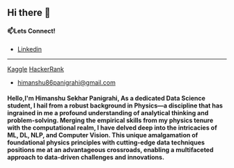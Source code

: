 ## Hi there 👋
#### 📫Lets Connect!
- [Linkedin](https://www.linkedin.com/in/himanshu-sekhar-panigrahi-4830a4255/)
---
[Kaggle](https://www.kaggle.com/himanshupanigrahi)
[HackerRank](https://www.hackerrank.com/himanshu86panig1)
- himanshu86panigrahi@gmail.com
#### Hello,I'm Himanshu Sekhar Panigrahi, As a dedicated Data Science student, I hail from a robust background in Physics—a discipline that has ingrained in me a profound understanding of analytical thinking and problem-solving. Merging the empirical skills from my physics tenure with the computational realm, I have delved deep into the intricacies of ML, DL, NLP, and Computer Vision. This unique amalgamation of foundational physics principles with cutting-edge data techniques positions me at an advantageous crossroads, enabling a multifaceted approach to data-driven challenges and innovations.
